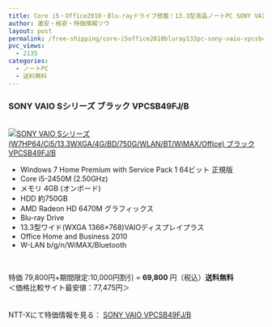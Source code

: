 ```yaml
---
title: Core i5・Office2010・Blu-rayドライブ搭載！13.3型液晶ノートPC SONY VAIO Sシリーズ VPCSB49FJ/B 特価69,800円！送料無料！
author: 激安・格安・特価情報ツウ
layout: post
permalink: /free-shipping/core-i5office2010bluray133pc-sony-vaio-vpcsb49fjb-69800.html
pvc_views:
  - 2135
categories:
  - ノートPC
  - 送料無料
---
```

### SONY VAIO Sシリーズ ブラック VPCSB49FJ/B

<div class="img-bg2 img_L">
  <a href="http://px.a8.net/svt/ejp?a8mat=ZYP6S+8IMA3E+S1Q+BWGDT&#038;a8ejpredirect=http://nttxstore.jp/_II_SN13882191" title="SONY VAIO Sシリーズ (W7HP64/Ci5/13.3WXGA/4G/BD/750G/WLAN/BT/WiMAX/Office) ブラック VPCSB49FJ/B" target="_blank"><br /> <img border="0" alt="SONY VAIO Sシリーズ (W7HP64/Ci5/13.3WXGA/4G/BD/750G/WLAN/BT/WiMAX/Office) ブラック VPCSB49FJ/B" src="http://i0.wp.com/image.nttxstore.jp/l2_images/S/SN/SN13882191.jpg?w=120" data-recalc-dims="1" /></a>
</div>

<!--more-->

  * Windows 7 Home Premium with Service Pack 1 64ビット 正規版
  * Core i5-2450M (2.50GHz)
  * メモリ 4GB (オンボード)
  * HDD 約750GB
  * AMD Radeon HD 6470M グラフィックス
  * Blu-ray Drive
  * 13.3型ワイド(WXGA 1366&#215;768)VAIOディスプレイプラス
  * Office Home and Business 2010
  * W-LAN b/g/n/WiMAX/Bluetooth

<br clear="all" />

特価 79,800円+期間限定:10,000円割引 = <span class="tokka-price"><strong>69,800</strong></span> 円（税込）**送料無料**  
＜価格比較サイト最安値：77,475円＞

　  
NTT-Xにて特価情報を見る： <span class="fs150p"><a href="http://px.a8.net/svt/ejp?a8mat=ZYP6S+8IMA3E+S1Q+BWGDT&#038;a8ejpredirect=http://nttxstore.jp/_II_SN13882191" target="_blank">SONY VAIO VPCSB49FJ/B</a></span>